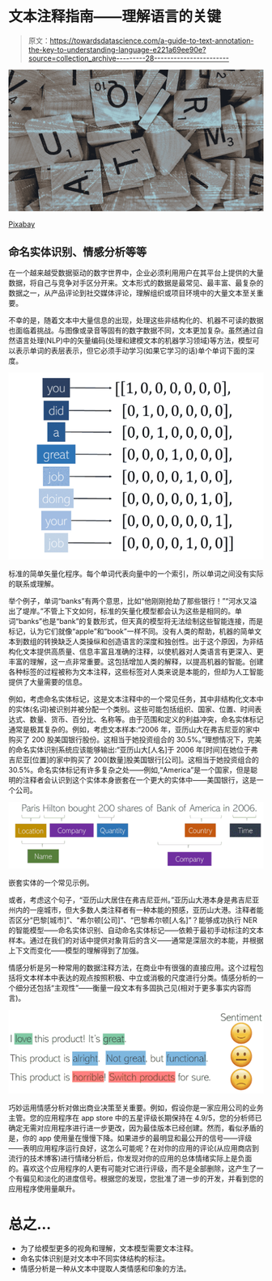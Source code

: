 # 文本注释指南——理解语言的关键

> 原文：<https://towardsdatascience.com/a-guide-to-text-annotation-the-key-to-understanding-language-e221a69ee90e?source=collection_archive---------28----------------------->

![](img/ec3332839b1d2d835170fe2bac7769d5.png)

[Pixabay](https://pixabay.com/photos/scrabble-game-letters-play-1615794/)

## 命名实体识别、情感分析等等

在一个越来越受数据驱动的数字世界中，企业必须利用用户在其平台上提供的大量数据，将自己与竞争对手区分开来。文本形式的数据是最常见、最丰富、最复杂的数据之一，从产品评论到社交媒体评论，理解组织或项目环境中的大量文本至关重要。

不幸的是，随着文本中大量信息的出现，处理这些非结构化的、机器不可读的数据也面临着挑战。与图像或录音等固有的数字数据不同，文本更加复杂。虽然通过自然语言处理(NLP)中的矢量编码(处理和建模文本的机器学习领域)等方法，模型可以表示单词的表层表示，但它必须手动学习(如果它学习的话)单个单词下面的深度。

![](img/9ad4cc22828806ebcb2cfdee9e179f39.png)

标准的简单矢量化程序。每个单词代表向量中的一个索引，所以单词之间没有实际的联系或理解。

举个例子，单词“banks”有两个意思，比如“他刚刚抢劫了那些银行！”“河水又溢出了堤岸。”不管上下文如何，标准的矢量化模型都会认为这些是相同的。单词“banks”也是“bank”的复数形式，但天真的模型将无法绘制这些智能连接，而是标记，认为它们就像“apple”和“book”一样不同。没有人类的帮助，机器的简单文本到数组的转换缺乏人类操纵和创造语言的深度和独创性。出于这个原因，为非结构化文本提供高质量、信息丰富且准确的注释，以使机器对人类语言有更深入、更丰富的理解，这一点非常重要。这包括增加人类的解释，以提高机器的智能。创建各种标签的过程被称为文本注释，这些标签对人类来说是本能的，但却为人工智能提供了大量需要的信息。

例如，考虑命名实体标记，这是文本注释中的一个常见任务，其中非结构化文本中的实体(名词)被识别并被分配一个类别。这些可能包括组织、国家、位置、时间表达式、数量、货币、百分比、名称等。由于范围和定义的利益冲突，命名实体标记通常是极其复杂的。例如，考虑文本样本:“2006 年，亚历山大在弗吉尼亚的家中购买了 200 股美国银行股份。这相当于她投资组合的 30.5%。”理想情况下，完美的命名实体识别系统应该能够输出:“亚历山大[人名]于 2006 年[时间]在她位于弗吉尼亚[位置]的家中购买了 200[数量]股美国银行[公司]。这相当于她投资组合的 30.5%。命名实体标记有许多复杂之处——例如,“America”是一个国家，但是聪明的注释者会认识到这个实体本身嵌套在一个更大的实体中——美国银行，这是一个公司。

![](img/7979f75e597a4c1b7ae4d4a527a6632e.png)

嵌套实体的一个常见示例。

或者，考虑这个句子，“亚历山大居住在弗吉尼亚州。”亚历山大港本身是弗吉尼亚州内的一座城市，但大多数人类注释者有一种本能的预感，亚历山大港。注释者能否区分“巴黎[城市]”、“希尔顿[公司]”、“巴黎希尔顿[人名]”？能够成功执行 NER 的智能模型——命名实体识别、自动命名实体标记——依赖于最初手动标注的文本样本。通过在我们的对话中提供对象背后的含义——通常是深层次的本能，并根据上下文而变化——模型的理解得到了加强。

情感分析是另一种常用的数据注释方法，在商业中有很强的直接应用。这个过程包括将文本样本中表达的观点按照积极、中立或消极的尺度进行分类。情感分析的一个细分还包括“主观性”——衡量一段文本有多固执己见(相对于更多事实内容而言)。

![](img/1ea88fdb1e5be1c86381935a19c0b27d.png)

巧妙运用情感分析对做出商业决策至关重要。例如，假设你是一家应用公司的业务主管。您的应用程序在 app store 中的五星评级长期保持在 4.9/5，您的分析师已确定无需对应用程序进行进一步更改，因为最佳版本已经创建。然而，看似矛盾的是，你的 app 使用量在慢慢下降。如果进步的最明显和最公开的信号——评级——表明应用程序运行良好，这怎么可能呢？在对你的应用的评论(从应用商店到流行的技术博客)进行情绪分析后，你发现对你的应用的总体情绪实际上是负面的。喜欢这个应用程序的人更有可能对它进行评级，而不是全部删除，这产生了一个有偏见和淡化的进度信号。根据您的发现，您批准了进一步的开发，并看到您的应用程序使用量飙升。

# 总之…

*   为了给模型更多的视角和理解，文本模型需要文本注释。
*   命名实体识别是对文本中不同实体结构的标注。
*   情感分析是一种从文本中提取人类情感和印象的方法。